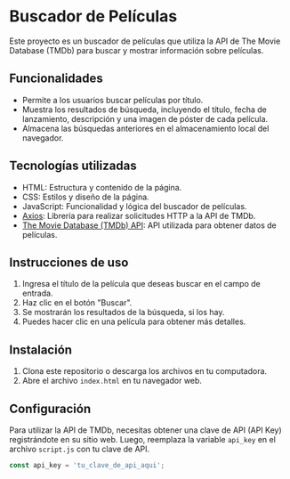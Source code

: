 # Buscador de Películas

Este proyecto es un buscador de películas que utiliza la API de The Movie Database (TMDb) para buscar y mostrar información sobre películas.

## Funcionalidades

- Permite a los usuarios buscar películas por título.
- Muestra los resultados de búsqueda, incluyendo el título, fecha de lanzamiento, descripción y una imagen de póster de cada película.
- Almacena las búsquedas anteriores en el almacenamiento local del navegador.

## Tecnologías utilizadas

- HTML: Estructura y contenido de la página.
- CSS: Estilos y diseño de la página.
- JavaScript: Funcionalidad y lógica del buscador de películas.
- [Axios](https://github.com/axios/axios): Librería para realizar solicitudes HTTP a la API de TMDb.
- [The Movie Database (TMDb) API](https://www.themoviedb.org/documentation/api): API utilizada para obtener datos de películas.

## Instrucciones de uso

1. Ingresa el título de la película que deseas buscar en el campo de entrada.
2. Haz clic en el botón "Buscar".
3. Se mostrarán los resultados de la búsqueda, si los hay.
4. Puedes hacer clic en una película para obtener más detalles.

## Instalación

1. Clona este repositorio o descarga los archivos en tu computadora.
2. Abre el archivo `index.html` en tu navegador web.

## Configuración

Para utilizar la API de TMDb, necesitas obtener una clave de API (API Key) registrándote en su sitio web. Luego, reemplaza la variable `api_key` en el archivo `script.js` con tu clave de API.

```javascript
const api_key = 'tu_clave_de_api_aqui';

